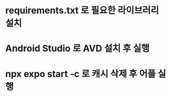 # requirements.txt 로 필요한 라이브러리 설치
# Android Studio 로 AVD 설치 후 실행
# npx expo start -c 로 캐시 삭제 후 어플 실행
